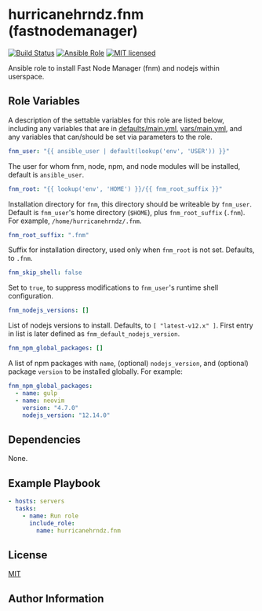 # hurricanehrndz.fnm (fastnodemanager)

[![Build Status](https://img.shields.io/travis/hurricanehrndz/ansible-fnm/master.svg?style=for-the-badge&logo=travis)](https://travis-ci.org/hurricanehrndz/ansible-fnm)
[![Ansible Role](https://img.shields.io/ansible/role/d/45604?style=for-the-badge)](https://galaxy.ansible.com/hurricanehrndz/fnm)
[![MIT licensed](https://img.shields.io/badge/license-MIT-blue.svg?style=for-the-badge)](https://raw.githubusercontent.com/hurricanehrndz/ansible-fnm/master/LICENSE)

Ansible role to install Fast Node Manager (fnm) and nodejs within userspace.

## Role Variables

A description of the settable variables for this role are listed below,
including any variables that are in [defaults/main.yml](defaults/main.yml),
[vars/main.yml](vars/main.yml), and any variables that can/should be set via
parameters to the role.

```yaml
fnm_user: "{{ ansible_user | default(lookup('env', 'USER')) }}"
```

The user for whom fnm, node, npm, and node modules will be installed, default is
`ansible_user`.

```yaml
fnm_root: "{{ lookup('env', 'HOME') }}/{{ fnm_root_suffix }}"
```

Installation directory for `fnm`, this directory should be writeable by
`fnm_user`. Default is `fnm_user`'s home directory (`$HOME`),
plus `fnm_root_suffix` (`.fnm`). For example,
`/home/hurricanehrndz/.fnm`.

```yaml
fnm_root_suffix: ".fnm"
```

Suffix for installation directory, used only when `fnm_root` is not set.
Defaults, to `.fnm`.

```yaml
fnm_skip_shell: false
```

Set to `true`, to suppress modifications to `fnm_user`'s runtime
shell configuration.

```yaml
fnm_nodejs_versions: []
```

List of nodejs versions to install. Defaults, to `[ "latest-v12.x" ]`. First
entry in list is later defined as `fnm_default_nodejs_version`.

```yaml
fnm_npm_global_packages: []
```

A list of npm packages with `name`, (optional) `nodejs_version`, and (optional)
package `version` to be installed globally. For example:

```yaml
fnm_npm_global_packages:
  - name: gulp
  - name: neovim
    version: "4.7.0"
    nodejs_version: "12.14.0"
```

## Dependencies

None.

## Example Playbook

```yaml
- hosts: servers
  tasks:
    - name: Run role
      include_role:
        name: hurricanehrndz.fnm
```

## License

[MIT](LICENSE)

## Author Information
